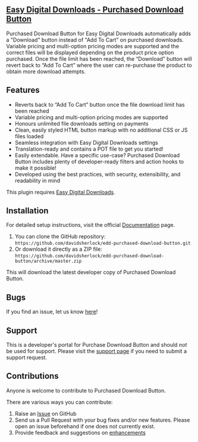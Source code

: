 ## [Easy Digital Downloads - Purchased Download Button](https://sellcomet.com/downloads/commission-thresholds)

Purchased Download Button for Easy Digital Downloads automatically adds a "Download" button instead of "Add To Cart" on purchased downloads. Variable pricing and multi-option pricing modes are supported and the correct files will be displayed depending on the product price option purchased. Once the file limit has been reached, the “Download” button will revert back to “Add To Cart” where the user can re-purchase the product to obtain more download attempts.

## Features

* Reverts back to “Add To Cart” button once the file download limit has been reached
* Variable pricing and multi-option pricing modes are supported
* Honours unlimited file downloads setting on payments
* Clean, easily styled HTML button markup with no additional CSS or JS files loaded
* Seamless integration with Easy Digital Downloads settings
* Translation-ready and contains a POT file to get you started!
* Easily extendable. Have a specific use-case? Purchased Download Button includes plenty of developer-ready filters and action hooks to make it possible!
* Developed using the best practices, with security, extensibility, and readability in mind

This plugin requires [Easy Digital Downloads](http://wordpress.org/extend/plugins/easy-digital-downloads/).

## Installation

For detailed setup instructions, visit the official [Documentation](https://sellcomet.com) page.

1. You can clone the GitHub repository: `https://github.com/davidsherlock/edd-purchased-download-button.git`
2. Or download it directly as a ZIP file: `https://github.com/davidsherlock/edd-purchased-download-button/archive/master.zip`

This will download the latest developer copy of Purchased Download Button.

## Bugs
If you find an issue, let us know [here](https://github.com/davidsherlock/edd-purchase-download-button/issues?state=open)!

## Support
This is a developer's portal for Purchase Download Button and should _not_ be used for support. Please visit the [support page](https://sellcomet.com/contact/) if you need to submit a support request.

## Contributions
Anyone is welcome to contribute to Purchased Download Button.

There are various ways you can contribute:

1. Raise an [Issue](https://github.com/davidsherlock/edd-purchased-download-button/issues) on GitHub
2. Send us a Pull Request with your bug fixes and/or new features. Please open an issue beforehand if one does not currently exist.
3. Provide feedback and suggestions on [enhancements](https://github.com/davidsherlock/edd-purchased-download-button/issues?direction=desc&labels=Enhancement&page=1&sort=created&state=open)
